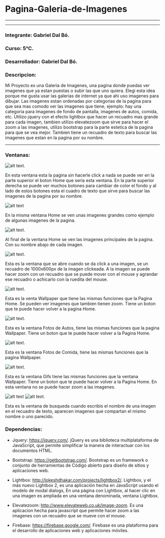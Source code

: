 # Pagina-Galeria-de-Imagenes
-----
-----

### Integrante: Gabriel Dal Bó.

### Curso: 5°C.

### Desarrollador: Gabriel Dal Bó.

### Descripcion:

Mi Proyecto es una Galeria de Imagenes, una pagina donde puedas ver imagenes que ya estan puestas o subir las que uno quiera. Elegi esta idea porque me gusta usar las galerias de internet ya que ahi uso imagenes para dibujar. Las imagenes estan ordenadas por categorias de la pagina para que sea mas comodo ver las imagenes que tiene, ejemplo: hay una categoria para imagenes de fondo de pantalla, imagenes de autos, comida, etc. Utilizo jquery con el efecto lightbox que hacer un recuadro mas grande para cada imagen, tambien utilizo elevatezoom que sirve para hacer el zoom a las imagenes, utilizo bootstrap para la parte estetica de la pagina para que se vea mejor. Tambien tiene un recuadro de texto para buscar las imagenes que estan en la pagina por su nombre.

----

### Ventanas:
![alt text](https://github.com/GabrielDalBoH/Pagina-Web-Galeria-de-Imagenes/blob/master/Src/Captura%20de%20pantalla%20de%202017-11-21%2015-00-01.png).

En esta ventana esta la pagina sin hacerle click a nada se puede ver en la parte superior el boton Home que seria esta ventana. En la parte superior derecha se puede ver muchos botones para cambiar de color el fondo y al lado de estos botones esta el cuadro de texto que sirve para buscar las imagenes de la pagina por su nombre.

![alt text](https://github.com/GabrielDalBoH/Pagina-Web-Galeria-de-Imagenes/blob/master/Src/Captura%20de%20pantalla%20de%202017-11-21%2015-00-24.png)

En la misma ventana Home se ven unas imagenes grandes como ejemplo de algunas imagenes de la pagina.

![alt text](https://github.com/GabrielDalBoH/Pagina-Web-Galeria-de-Imagenes/blob/master/Src/Captura%20de%20pantalla%20de%202017-11-21%2015-00-47.png).

Al final de la ventana Home se ven las imagenes principales de la pagina. Con su nombre abajo de cada imagen.

![alt text](https://github.com/GabrielDalBoH/Pagina-Web-Galeria-de-Imagenes/blob/master/Src/Captura%20de%20pantalla%20de%202017-11-21%2015-01-16.png).

Esta es la ventana que se abre cuando se da click a una imagen, se un recuadro de 1000x600px de la imagen clickeada. A la imagen se puede hacer zoom con un recuadro que se puede mover con el mouse y agrandar ese recuadro o achicarlo con la ruedita del mouse. 

![alt text](https://github.com/GabrielDalBoH/Pagina-Web-Galeria-de-Imagenes/blob/master/Src/Captura%20de%20pantalla%20de%202017-11-21%2015-01-55.png).

Esta es la venta Wallpaper que tiene las mismas funciones que la Pagina Home. Se pueden ver imagenes que tambien tienen zoom. Tiene un boton que te puede hacer volver a la pagina Home. 

![alt text](https://github.com/GabrielDalBoH/Pagina-Web-Galeria-de-Imagenes/blob/master/Src/Captura%20de%20pantalla%20de%202017-11-21%2015-02-09.png).

Esta es la ventana Fotos de Autos, tiene las mismas funciones que la pagina Wallpaper. Tiene un boton que te puede hacer volver a la Pagina Home.

![alt text](https://github.com/GabrielDalBoH/Pagina-Web-Galeria-de-Imagenes/blob/master/Src/Captura%20de%20pantalla%20de%202017-11-21%2015-02-29.png).

Esta es la ventana Fotos de Comida, tiene las mismas funciones que la pagina Wallpaper.

![alt text](https://github.com/GabrielDalBoH/Pagina-Web-Galeria-de-Imagenes/blob/master/Src/Captura%20de%20pantalla%20de%202017-11-21%2015-03-02.png).

Esta es la ventana Gifs tiene las mismas funciones que la ventana Wallpaper. Tiene un boton que te puede hacer volver a la Pagina Home. En esta ventana no se puede hacer zoom a las imagenes. 

![alt text](https://github.com/GabrielDalBoH/Pagina-Web-Galeria-de-Imagenes/blob/master/Src/Captura%20de%20pantalla%20de%202017-11-21%2015-23-19.png)
![alt text](https://github.com/GabrielDalBoH/Pagina-Web-Galeria-de-Imagenes/blob/master/Src/Captura%20de%20pantalla%20de%202017-11-21%2015-03-27.png).

Esta es la ventana de busqueda cuando escribis el nombre de una imagen en el recuadro de texto, aparecen imagenes que compartan el mismo nombre o uno parecido.


### Dependencias:

* Jquery: https://jquery.com/. jQuery es una biblioteca multiplataforma de JavaScript, que permite simplificar la manera de interactuar con los documentos HTML.

* Bootstrap: https://getbootstrap.com/. Bootstrap es un framework o conjunto de herramientas de Código abierto para diseño de sitios y aplicaciones web.

* Lightbox: http://lokeshdhakar.com/projects/lightbox2/. Lightbox, y el más nuevo Lightbox 2, es una aplicación hecha en JavaScript usando el modelo de modal dialogs, En una página con Lightbox, al hacer clic en una imagen es ampliada en una ventana denominada, ventana Lightbox.

* Elevatezoom: http://www.elevateweb.co.uk/image-zoom. Es una aplicacion hecha para javascript que permite hacer zoom a las imagenes con un recuadro que se mueve con el mouse.

* Firebase: https://firebase.google.com/. Firebase es una plataforma para el desarrollo de aplicaciones web y aplicaciones móviles.




